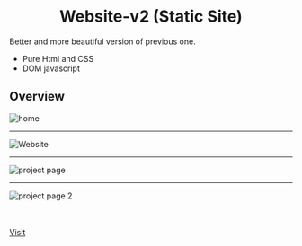 <h1 align="center"> Website-v2 (Static Site) </h1>

Better and  more beautiful version of previous one.
- Pure Html and CSS 
- DOM javascript  

## Overview
![home](https://user-images.githubusercontent.com/94203408/157236702-178eb988-7609-4797-967f-e80ff670b039.png)

<hr>

![Website](https://user-images.githubusercontent.com/94203408/157236785-f2a2037a-aa7f-459a-9cfa-212ec1b233e3.png)

<hr>


![project page](https://user-images.githubusercontent.com/94203408/157236810-c8cb036b-2623-48d3-80ac-2f3e3a000cab.png)


<hr>


![project page 2](https://user-images.githubusercontent.com/94203408/157236842-865befbb-35f5-4ad9-bc09-d18ba519b67a.png)


<br> <br/>
<a align="center" href="pradeepsahu.in" > Visit </a>                                                    



